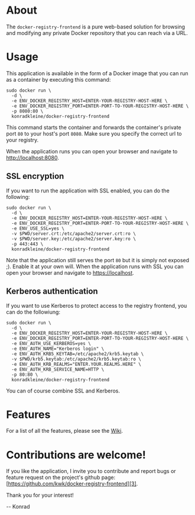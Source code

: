 # About

The `docker-registry-frontend` is a pure web-based solution for browsing and modifying any private Docker repository that you can reach via a URL.

# Usage

This application is available in the form of a Docker image that you can run as a container by executing this command:
    
    sudo docker run \
      -d \
      -e ENV_DOCKER_REGISTRY_HOST=ENTER-YOUR-REGISTRY-HOST-HERE \
      -e ENV_DOCKER_REGISTRY_PORT=ENTER-PORT-TO-YOUR-REGISTRY-HOST-HERE \
      -p 8080:80 \
      konradkleine/docker-registry-frontend

This command starts the container and forwards the container's private port `80` to your host's port `8080`. Make sure you specify the correct url to your registry.

When the application runs you can open your browser and navigate to [http://localhost:8080][1].

## SSL encryption

If you want to run the application with SSL enabled, you can do the following:
    
    sudo docker run \
      -d \
      -e ENV_DOCKER_REGISTRY_HOST=ENTER-YOUR-REGISTRY-HOST-HERE \
      -e ENV_DOCKER_REGISTRY_PORT=ENTER-PORT-TO-YOUR-REGISTRY-HOST-HERE \
      -e ENV_USE_SSL=yes \
      -v $PWD/server.crt:/etc/apache2/server.crt:ro \
      -v $PWD/server.key:/etc/apache2/server.key:ro \
      -p 443:443 \
      konradkleine/docker-registry-frontend
    
Note that the application still serves the port `80` but it is simply not exposed ;). Enable it at your own will. When the application runs with SSL you can open your browser and navigate to [https://localhost][2].

## Kerberos authentication

If you want to use Kerberos to protect access to the registry frontend, you can
do the followiung:

    sudo docker run \
      -d \
      -e ENV_DOCKER_REGISTRY_HOST=ENTER-YOUR-REGISTRY-HOST-HERE \
      -e ENV_DOCKER_REGISTRY_PORT=ENTER-PORT-TO-YOUR-REGISTRY-HOST-HERE \
      -e ENV_AUTH_USE_KERBEROS=yes \
      -e ENV_AUTH_NAME="Kerberos login" \
      -e ENV_AUTH_KRB5_KEYTAB=/etc/apache2/krb5.keytab \
      -v $PWD/krb5.keytab:/etc/apache2/krb5.keytab:ro \
      -e ENV_AUTH_KRB_REALMS="ENTER.YOUR.REALMS.HERE" \
      -e ENV_AUTH_KRB_SERVICE_NAME=HTTP \
      -p 80:80 \
      konradkleine/docker-registry-frontend

You can of course combine SSL and Kerberos.

# Features

For a list of all the features, please see the [Wiki][features].

# Contributions are welcome!

If you like the application, I invite you to contribute and report bugs or feature request on the project's github page: [https://github.com/kwk/docker-registry-frontend][3].

Thank you for your interest!

 -- Konrad


  [1]: http://localhost:8080
  [2]: https://localhost
  [3]: http://%20https://github.com/kwk/docker-registry-frontend
  [features]: https://github.com/kwk/docker-registry-frontend/wiki/Features
